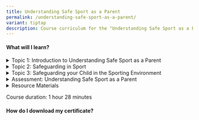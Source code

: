 ```yaml
---
title: Understanding Safe Sport as a Parent
permalink: /understanding-safe-sport-as-a-parent/
variant: tiptap
description: Course curriculum for the "Understanding Safe Sport as a Parent" module
---
```

<h4>What will I learn?</h4>
<div data-type="detailGroup" class="isomer-accordion isomer-accordion-white">
<details class="isomer-details">
<summary>Topic 1: Introduction to Understanding Safe Sport as a Parent</summary>
<div data-type="detailsContent" class="isomer-details-content">
<ul data-tight="true" class="tight">
<li>
<p>what is Safe Sport?</p>
</li>
<li>
<p>prevalence of Safe Sport in Singapore and internationally</p>
</li>
</ul>
</div>
</details>
<details class="isomer-details">
<summary>Topic 2: Safeguarding in Sport</summary>
<div data-type="detailsContent" class="isomer-details-content">
<ul data-tight="true" class="tight">
<li>
<p>safeguarding children and vulnerable adults</p>
</li>
<li>
<p>types of harassment and abuse</p>
</li>
<li>
<p>grooming and sexual abuse</p>
</li>
</ul>
</div>
</details>
<details class="isomer-details">
<summary>Topic 3: Safeguarding your Child in the Sporting Environment</summary>
<div data-type="detailsContent" class="isomer-details-content">
<p><u>Assessing and Managing Risk</u>
</p>
<ul data-tight="true" class="tight">
<li>
<p>low, medium and high risk activities</p>
</li>
</ul>
<p></p>
<p><u>Educating Yourself as a Parent</u>
</p>
<ul data-tight="true" class="tight">
<li>
<p>communication</p>
</li>
<li>
<p>physical touch</p>
</li>
<li>
<p>knowing safe sport policies</p>
</li>
</ul>
<p></p>
<p><u>What Can Parents Do?</u>
</p>
<ul data-tight="true" class="tight">
<li>
<p>identifying abuse</p>
</li>
<li>
<p>reporting abuse &amp; harassment</p>
</li>
</ul>
</div>
</details>
<details class="isomer-details">
<summary>Assessment: Understanding Safe Sport as a Parent</summary>
<div data-type="detailsContent" class="isomer-details-content">
<p>Complete the assessment to attain your Safe Sport certificate. The assessment
has 10 questions and you must get a minimum score of 80% (8 questions)
correct to pass.</p>
<p></p>
<p>There is no limit to the amount of times you may re-take the quiz. If
needed, you may review the topics in between attempts. Good luck!</p>
</div>
</details>
<details class="isomer-details">
<summary>Resource Materials</summary>
<div data-type="detailsContent" class="isomer-details-content">
<ol data-tight="true" class="tight">
<li>
<p>Safe Sport Unified Code</p>
</li>
<li>
<p>Summary and Evaluation - save a copy for your reference!</p>
</li>
</ol>
</div>
</details>
</div>
<p></p>
<p>Course duration: 1 hour 28 minutes</p>
<p></p>
<h4>How do I download my certificate?</h4>
<p></p>